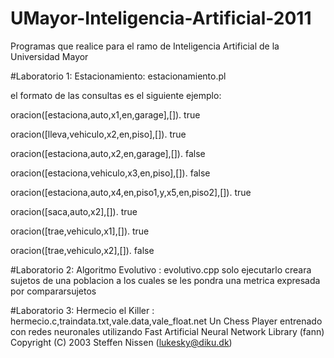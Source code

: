 # UMayor-Inteligencia-Artificial-2011
Programas que realice para el ramo de Inteligencia Artificial de la Universidad Mayor

#Laboratorio 1: Estacionamiento: estacionamiento.pl

el formato de las consultas es el siguiente
ejemplo:

oracion([estaciona,auto,x1,en,garage],[]).
true

oracion([lleva,vehiculo,x2,en,piso],[]).
true

oracion([estaciona,auto,x2,en,garage],[]).
false

oracion([estaciona,vehiculo,x3,en,piso],[]).
false

oracion([estaciona,auto,x4,en,piso1,y,x5,en,piso2],[]).
true

oracion([saca,auto,x2],[]).
true

oracion([trae,vehiculo,x1],[]).
true

oracion([trae,vehiculo,x2],[]).
false

#Laboratorio 2: Algoritmo Evolutivo : evolutivo.cpp
solo ejecutarlo creara sujetos de una poblacion a los cuales se les pondra una metrica expresada por compararsujetos

#Laboratorio 3: Hermecio el Killer : hermecio.c,traindata.txt,vale.data,vale_float.net
Un Chess Player entrenado con redes neuronales utilizando
   Fast Artificial Neural Network Library (fann)
Copyright (C) 2003 Steffen Nissen (lukesky@diku.dk)

